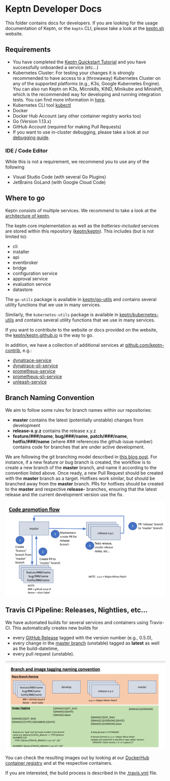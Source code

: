 # Keptn Developer Docs

This folder contains docs for developers. If you are looking for the usage documentation of Keptn, or the `keptn` CLI, 
 please take a look at the [keptn.sh](https://keptn.sh) website.

## Requirements

* You have completed the [Keptn Quickstart Tutorial](https://keptn.sh/docs/quickstart/) and you have successfully
  onboarded a service (etc...)
* Kubernetes Cluster: 
  For testing your changes it is strongly recommended to have access to a (throwaway) Kubernetes Cluster on any of the 
  supported platforms (e.g., K3s, Google Kubernetes Engine). 
  You can also run Keptn on K3s, Microk8s, KIND, Minikube and Minishift, which is the recommended way for developing and running integration tests.
  You can find more information in [here](integration_tests.md).
* Kubernetes CLI tool [kubectl](https://kubernetes.io/docs/tasks/tools/install-kubectl/)
* Docker
* Docker Hub Account (any other container registry works too)
* Go (Version 1.13.x)
* GitHub Account (required for making Pull Requests)
* If you want to use in-cluster debugging, please take a look at our [debugging guide](debugging.md).

### IDE / Code Editor

While this is not a requirement, we recommend you to use any of the following

* Visual Studio Code (with several Go Plugins)
* JetBrains GoLand (with Google Cloud Code)


## Where to go

Keptn consists of multiple services. We recommend to take a look at the 
[architecture of keptn](https://keptn.sh/docs/concepts/architecture/).

The keptn core implementation as well as the *batteries-included* services are stored within this repository 
([keptn/keptn](https://github.com/keptn/keptn)). This includes (but is not limited to):

* cli
* installer
* api
* eventbroker
* bridge
* configuration service
* approval service
* evaluation service
* datastore

The `go-utils` package is available in [keptn/go-utils](https://github.com/keptn/go-utils/) and contains several 
 utility functions that we use in many services.
 
Similarly, the `kubernetes-utils` package is available in [keptn/kubernetes-utils](https://github.com/keptn/kubernetes-utils/) and contains several 
  utility functions that we use in many services.

If you want to contribute to the website or docs provided on the website, the 
 [keptn/keptn.github.io](https://github.com/keptn/keptn.github.io/) is the way to go.

In addition, we have a collection of additional services at [github.com/keptn-contrib](https://github.com/keptn-contrib), e.g.:
* [dynatrace-service](https://github.com/keptn-contrib/dynatrace-service)
* [dynatrace-sli-service](https://github.com/keptn-contrib/dynatrace-sli-service)
* [prometheus-service](https://github.com/keptn-contrib/prometheus-service)
* [prometheus-sli-service](https://github.com/keptn-contrib/prometheus-sli-service)
* [unleash-service](https://github.com/keptn-contrib/unleash-service)


## Branch Naming Convention

We aim to follow some rules for branch names within our repositories:

* **master** contains the latest (potentially unstable) changes from development
* **release-x.y.z** contains the release x.y.z
* **feature/###/name**, **bug/###/name**, **patch/###/name**, **hotfix/###/name** (where ### references the github issue number) contains 
  code for branches that are under active development.

We are following the git branching model described in [this blog post](https://nvie.com/posts/a-successful-git-branching-model/).
For instance, if a new feature or bug branch is created, the workflow is to create a new branch of the **master** 
 branch, and  name it according to the convention listed above. Once ready, a new Pull Request should be created with 
 the **master** branch as a target. Hotfixes work similar, but should be branched away from the **master** branch. PRs
 for hotfixes should be created to the **master** and respective **release-** branches, ensuring that the latest release
 and the current development version use the fix.
  
![Branch Workflow](assets/git_branch_workflow.png "Git Branch Workflow")


## Travis CI Pipeline: Releases, Nightlies, etc...

We have automated builds for several services and containers using Travis-CI. This automatically creates new builds for

* every [GitHub Release](https://github.com/keptn/keptn/releases) tagged with the version number (e.g., 0.5.0),
* every change in the [master branch](https://github.com/keptn/keptn/tree/develop) (unstable) tagged as **latest** as 
  well as the build-datetime,
* every pull request (unstable).

![Image Tags](assets/image_tags.png "Image Tags")

You can check the resulting images out by looking at our [DockerHub container registry](https://hub.docker.com/u/keptn)
 and at the respective containers.

If you are interested, the build process is described in the [.travis.yml](/.travis.yml) file.
